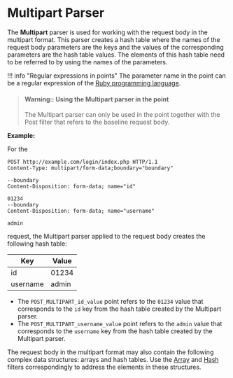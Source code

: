 [link-ruby]:                        http://ruby-doc.org/core-2.6.1/doc/regexp_rdoc.html
[link-multipart-array]:             array.md#the-example-of-using-the-multipart-parser-and-the-array-filter
[link-multipart-hash]:              hash.md#the-example-of-using-the-multipart-filter-and-the-hash-filter

# Multipart Parser

The **Multipart** parser is used for working with the request body in the multipart format. This parser creates a hash table where the names of the request body parameters are the keys and the values of the corresponding parameters are the hash table values. The elements of this hash table need to be referred to by using the names of the parameters.


!!! info "Regular expressions in points"
    The parameter name in the point can be a regular expression of the [Ruby programming language][link-ruby].  

 > #### Warning:: Using the Multipart parser in the point
> The Multipart parser can only be used in the point together with the Post filter that refers to the baseline request body.


**Example:** 

For the

```
POST http://example.com/login/index.php HTTP/1.1
Content-Type: multipart/form-data;boundary="boundary" 

--boundary 
Content-Disposition: form-data; name="id" 

01234 
--boundary 
Content-Disposition: form-data; name="username"

admin 
```

request, the Multipart parser applied to the request body creates the following hash table:

| Key       | Value    |
|-----------|----------|
| id        | 01234    |
| username  | admin    |

*   The `POST_MULTIPART_id_value` point refers to the `01234` value that corresponds to the `id` key from the hash table created by the Multipart parser.
*   The `POST_MULTIPART_username_value` point refers to the `admin` value that corresponds to the `username` key from the hash table created by the Multipart parser.

The request body in the multipart format may also contain the following complex data structures: arrays and hash tables. Use the [Array][link-multipart-array] and [Hash][link-multipart-hash] filters correspondingly to address the elements in these structures.

